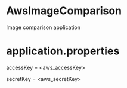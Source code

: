 # AwsImageComparison
Image comparison application

# application.properties

accessKey = <aws_accessKey> 

secretKey = <aws_secretKey>

